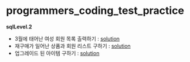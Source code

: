 # programmers_coding_test_practice
**sqlLevel.2**
- 3월에 태어난 여성 회원 목록 출력하기 : [solution](https://github.com/dlrms6172/programmers_coding_test_practice/blob/master/src/programmers/sql/sqlLevel1/print_a_list_of_female_members_born_in_march.sql)
- 재구매가 일어난 상품과 회원 리스트 구하기 : [solution](https://github.com/dlrms6172/programmers_coding_test_practice/blob/master/src/programmers/sql/sqlLevel1/obtain_a_list_of_products_and_members_that_have_been_repurchased.sql)
- 업그레이드 된 아이템 구하기 : [solution](https://github.com/dlrms6172/programmers_coding_test_practice/blob/master/src/programmers/sql/sqlLevel1/get_upgraded_items.sql)